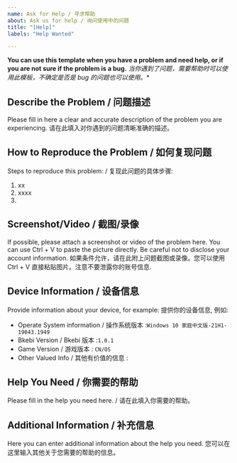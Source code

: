 ```yaml
---
name: Ask for Help / 寻求帮助
about: Ask us for help / 询问使用中的问题
title: "[Help]"
labels: "Help Wanted"

---
```


**You can use this template when you have a problem and need help, or if you are not sure if the problem is a bug.**
*当你遇到了问题，需要帮助时可以使用此模板，不确定是否是 bug 的问题也可以使用。**

## Describe the Problem / 问题描述

Please fill in here a clear and accurate description of the problem you are experiencing.
请在此填入对你遇到的问题清晰准确的描述。





## How to Reproduce the Problem / 如何复现问题

Steps to reproduce this problem: / 复现此问题的具体步骤:

1. xx
2. xxxx
3. 



## Screenshot/Video / 截图/录像

If possible, please attach a screenshot or video of the problem here. You can use Ctrl + V to paste the picture directly. Be careful not to disclose your account information. 
如果条件允许，请在此附上问题截图或录像。您可以使用 Ctrl + V 直接粘贴图片。注意不要泄露你的账号信息.



## Device Information / 设备信息

Provide information about your device, for example: 
提供你的设备信息, 例如: 

 - Operate System information / 操作系统版本 :`Windows 10 家庭中文版-21H1-19043.1949`
 - Bkebi Version / Bkebi 版本 :`1.0.1`
 - Game Version / 游戏版本 : `CN/OS`
 - Other Valued Info / 其他有价值的信息 : 

## Help You Need / 你需要的帮助

Please fill in the help you need here. / 请在此填入你需要的帮助。





## Additional Information / 补充信息

Here you can enter additional information about the help you need.
您可以在这里输入其他关于您需要的帮助的信息。

